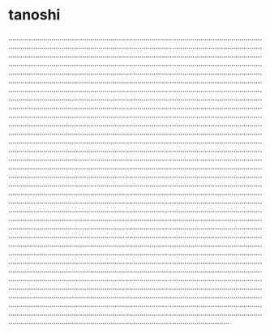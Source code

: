 # tanoshi

........................................................................................................................................................................................................................................................................................................................................................................................................................................................................................................................................................................................................................................................................................................................................................................................................................................................................................................................................................................................................................................................................................................................................................................................................................................................................................................................................................................................................................................................................................................................................................................................................................................................................................................................................................................................................................................................................................................................................................................................................................................................................................................................................................................................................................................................................................................................................................................................................................................................................................................................................................................................................................................................................................................................................................................................................................................................................................................................................................................................................................................................................................................................................................................................................................................................................................................................................................................................................................................................................................................................................................................................................................................................................................................................................................................................................................................................................................................................................................................................................................................................................................................................................................................................................................................................................................................................................................................